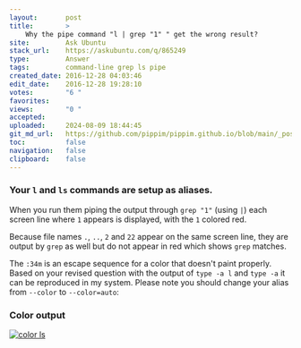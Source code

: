 ```yaml
---
layout:       post
title:        >
    Why the pipe command "l | grep "1" " get the wrong result?
site:         Ask Ubuntu
stack_url:    https://askubuntu.com/q/865249
type:         Answer
tags:         command-line grep ls pipe
created_date: 2016-12-28 04:03:46
edit_date:    2016-12-28 19:28:10
votes:        "6 "
favorites:    
views:        "0 "
accepted:     
uploaded:     2024-08-09 18:44:45
git_md_url:   https://github.com/pippim/pippim.github.io/blob/main/_posts/2016/2016-12-28-Why-the-pipe-command-_l-_-grep-_1_-_-get-the-wrong-result_.md
toc:          false
navigation:   false
clipboard:    false
---
```


### Your `l` and `ls` commands are setup as aliases.

When you run them piping the output through `grep "1"` (using `|`) each screen line where `1` appears is displayed, with the `1` colored red. 

Because file names `.`, `..`, `2` and `22` appear on the same screen line, they are output by `grep` as well but do not appear in red which shows `grep` matches.

The `:34m` is an escape sequence for a color that doesn't paint properly. Based on your revised question with the output of `type -a l` and `type -a` it can be reproduced in my system. Please note you should change your alias from `--color` to `--color=auto`:

### Color output

[![color ls][1]][1]


  [1]: https://pippim.github.io/assets/img/posts/2016/EdiMJ.png
